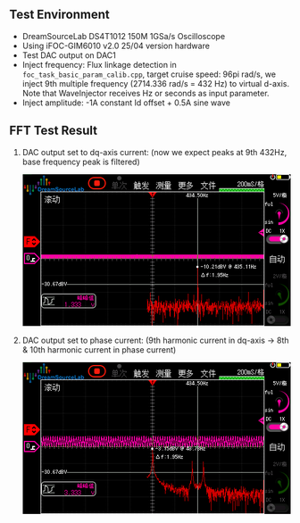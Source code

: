 ## Test Environment
* DreamSourceLab DS4T1012 150M 1GSa/s Oscilloscope
* Using iFOC-GIM6010 v2.0 25/04 version hardware
* Test DAC output on DAC1
* Inject frequency: Flux linkage detection in `foc_task_basic_param_calib.cpp`, target cruise speed: 96pi rad/s, 
we inject 9th multiple frequency (2714.336 rad/s = 432 Hz) to virtual d-axis. Note that WaveInjector receives Hz or seconds as input parameter.
* Inject amplitude: -1A constant Id offset + 0.5A sine wave

## FFT Test Result
1) DAC output set to dq-axis current: (now we expect peaks at 9th 432Hz, base frequency peak is filtered)

    ![1_dq_fft](1_qd_fft.bmp)

2) DAC output set to phase current: (9th harmonic current in dq-axis -> 8th & 10th harmonic current in phase current)

    ![2_phase_fft](2_phase_fft.bmp)